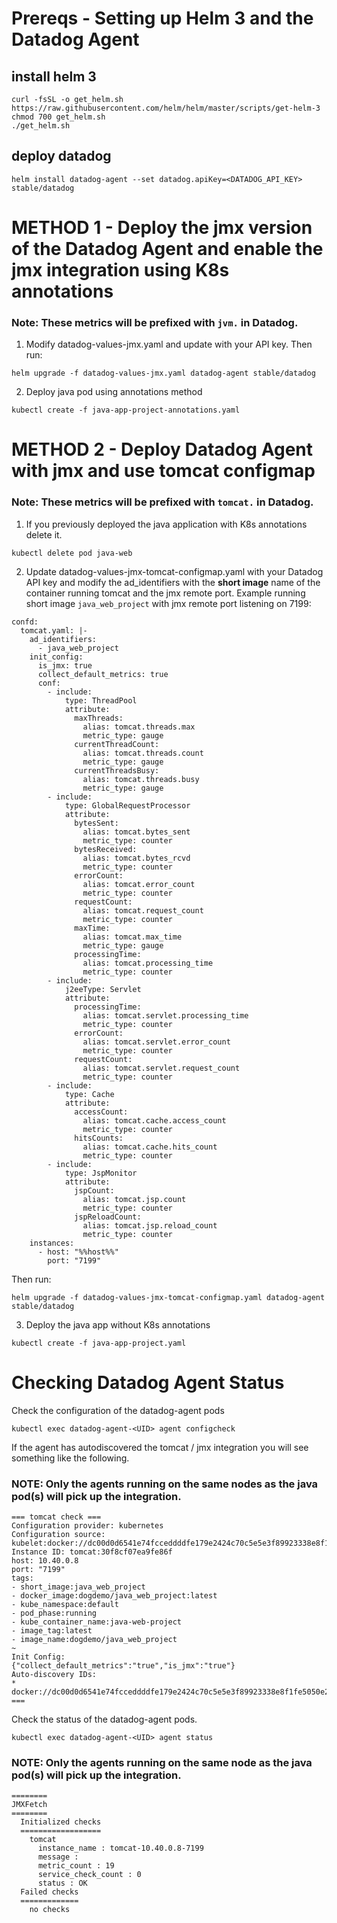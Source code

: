 # Prereqs - Setting up Helm 3 and the Datadog Agent

## install helm 3

```
curl -fsSL -o get_helm.sh https://raw.githubusercontent.com/helm/helm/master/scripts/get-helm-3
chmod 700 get_helm.sh
./get_helm.sh
```

## deploy datadog

```
helm install datadog-agent --set datadog.apiKey=<DATADOG_API_KEY> stable/datadog
```

# METHOD 1 - Deploy the jmx version of the Datadog Agent and enable the jmx integration using K8s annotations

### Note: These metrics will be prefixed with `jvm.` in Datadog.

1. Modify datadog-values-jmx.yaml and update with your API key.  Then run:

```
helm upgrade -f datadog-values-jmx.yaml datadog-agent stable/datadog
```

2. Deploy java pod using annotations method

```
kubectl create -f java-app-project-annotations.yaml
```

# METHOD 2 - Deploy Datadog Agent with jmx and use tomcat configmap

### Note: These metrics will be prefixed with `tomcat.` in Datadog.

1. If you previously deployed the java application with K8s annotations delete it.

```
kubectl delete pod java-web
```

2. Update datadog-values-jmx-tomcat-configmap.yaml with your Datadog API key and modify the ad_identifiers with the __short image__ name of the container running tomcat and the jmx remote port.  Example running short image `java_web_project` with jmx remote port listening on 7199:

```
confd:
  tomcat.yaml: |-
    ad_identifiers:
      - java_web_project
    init_config:
      is_jmx: true
      collect_default_metrics: true
      conf:
        - include:
            type: ThreadPool
            attribute:
              maxThreads:
                alias: tomcat.threads.max
                metric_type: gauge
              currentThreadCount:
                alias: tomcat.threads.count
                metric_type: gauge
              currentThreadsBusy:
                alias: tomcat.threads.busy
                metric_type: gauge
        - include:
            type: GlobalRequestProcessor
            attribute:
              bytesSent:
                alias: tomcat.bytes_sent
                metric_type: counter
              bytesReceived:
                alias: tomcat.bytes_rcvd
                metric_type: counter
              errorCount:
                alias: tomcat.error_count
                metric_type: counter
              requestCount:
                alias: tomcat.request_count
                metric_type: counter
              maxTime:
                alias: tomcat.max_time
                metric_type: gauge
              processingTime:
                alias: tomcat.processing_time
                metric_type: counter
        - include:
            j2eeType: Servlet
            attribute:
              processingTime:
                alias: tomcat.servlet.processing_time
                metric_type: counter
              errorCount:
                alias: tomcat.servlet.error_count
                metric_type: counter
              requestCount:
                alias: tomcat.servlet.request_count
                metric_type: counter
        - include:
            type: Cache
            attribute:
              accessCount:
                alias: tomcat.cache.access_count
                metric_type: counter
              hitsCounts:
                alias: tomcat.cache.hits_count
                metric_type: counter
        - include:
            type: JspMonitor
            attribute:
              jspCount:
                alias: tomcat.jsp.count
                metric_type: counter
              jspReloadCount:
                alias: tomcat.jsp.reload_count
                metric_type: counter
    instances:
      - host: "%%host%%"
        port: "7199"
```

Then run:

```
helm upgrade -f datadog-values-jmx-tomcat-configmap.yaml datadog-agent stable/datadog
```

3.  Deploy the java app without K8s annotations

```
kubectl create -f java-app-project.yaml
```

# Checking Datadog Agent Status

Check the configuration of the datadog-agent pods

```
kubectl exec datadog-agent-<UID> agent configcheck
```

If the agent has autodiscovered the tomcat / jmx integration you will see something like the following.

### NOTE: Only the agents running on the same nodes as the java pod(s) will pick up the integration.

```
=== tomcat check ===
Configuration provider: kubernetes
Configuration source: kubelet:docker://dc00d0d6541e74fcceddddfe179e2424c70c5e5e3f89923338e8f1fe5050e288
Instance ID: tomcat:30f8cf07ea9fe86f
host: 10.40.0.8
port: "7199"
tags:
- short_image:java_web_project
- docker_image:dogdemo/java_web_project:latest
- kube_namespace:default
- pod_phase:running
- kube_container_name:java-web-project
- image_tag:latest
- image_name:dogdemo/java_web_project
~
Init Config:
{"collect_default_metrics":"true","is_jmx":"true"}
Auto-discovery IDs:
* docker://dc00d0d6541e74fcceddddfe179e2424c70c5e5e3f89923338e8f1fe5050e288
===
```

Check the status of the datadog-agent pods.

```
kubectl exec datadog-agent-<UID> agent status
```

### NOTE: Only the agents running on the same node as the java pod(s) will pick up the integration.

```
========
JMXFetch
========
  Initialized checks
  ==================
    tomcat
      instance_name : tomcat-10.40.0.8-7199
      message :
      metric_count : 19
      service_check_count : 0
      status : OK
  Failed checks
  =============
    no checks
```
